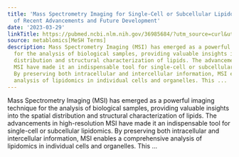 ```yaml
---
title: 'Mass Spectrometry Imaging for Single-Cell or Subcellular Lipidomics: A Review
  of Recent Advancements and Future Development'
date: '2023-03-29'
linkTitle: https://pubmed.ncbi.nlm.nih.gov/36985684/?utm_source=curl&utm_medium=rss&utm_campaign=pubmed-2&utm_content=1Zkrxt7ktlCbHBXEV3v65xxSnkSWNsJ1A6Fq3gBniKhGfIUslK&fc=20210907212339&ff=20230330210616&v=2.17.9.post6+86293ac
source: metablomics[MeSH Terms]
description: Mass Spectrometry Imaging (MSI) has emerged as a powerful imaging technique
  for the analysis of biological samples, providing valuable insights into the spatial
  distribution and structural characterization of lipids. The advancements in high-resolution
  MSI have made it an indispensable tool for single-cell or subcellular lipidomics.
  By preserving both intracellular and intercellular information, MSI enables a comprehensive
  analysis of lipidomics in individual cells and organelles. This ...
---
```

Mass Spectrometry Imaging (MSI) has emerged as a powerful imaging technique for the analysis of biological samples, providing valuable insights into the spatial distribution and structural characterization of lipids. The advancements in high-resolution MSI have made it an indispensable tool for single-cell or subcellular lipidomics. By preserving both intracellular and intercellular information, MSI enables a comprehensive analysis of lipidomics in individual cells and organelles. This ...